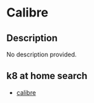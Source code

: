 # Calibre

## Description

No description provided.

## k8 at home search

- [calibre](https://nanne.dev/k8s-at-home-search/#/calibre)
